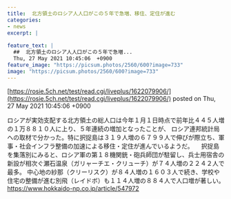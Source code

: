 ```yaml
---
title:  北方領土のロシア人人口がこの５年で急増、移住、定住が進む 
categories:
- news
excerpt: |
  
feature_text: |
  ##  北方領土のロシア人人口がこの５年で急増...
  Thu, 27 May 2021 10:45:06  +0900
feature_image: "https://picsum.photos/2560/600?image=733"
image: "https://picsum.photos/2560/600?image=733"
---
```


[https://rosie.5ch.net/test/read.cgi/liveplus/1622079906/](https://rosie.5ch.net/test/read.cgi/liveplus/1622079906/)
posted on Thu, 27 May 2021 10:45:06  +0900

<!--more-->

ロシアが実効支配する北方領土の総人口は今年１月１日時点で前年比４４５人増の１万８８１０人に上り、５年連続の増加となったことが、 ロシア連邦統計局への取材で分かった。特に択捉島は３１９人増の６７９９人で伸びが際立ち、軍事・社会インフラ整備の加速による移住・定住が進んでいるようだ。 　択捉島を集落別にみると、ロシア軍の第１８機関銃・砲兵師団が駐留し、兵士用宿舎の新設が相次ぐ瀬石温泉（ガリャーチエ・クリューチ）が７４人増の２２４２人で最多。 中心地の紗那（クリーリスク）が８４人増の１６０３人で続き、学校や住宅の整備が進む別飛（レイドボ）も１１４人増の８８４人で人口増が著しい。 https://www.hokkaido-np.co.jp/article/547972
